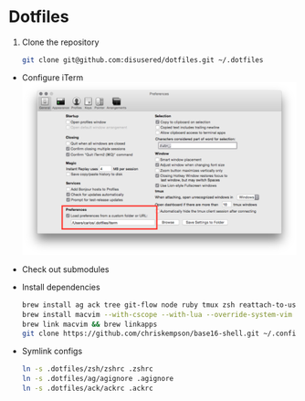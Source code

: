 # Dotfiles

1. Clone the repository
    ```bash
    git clone git@github.com:disusered/dotfiles.git ~/.dotfiles
    ```

- Configure iTerm
  ![iTerm2 Configuration](https://raw.githubusercontent.com/disusered/dotfiles/docs/images/iterm.png "iTerm2 Configuration")

- Check out submodules

- Install dependencies
    ```bash
    brew install ag ack tree git-flow node ruby tmux zsh reattach-to-user-namespace
    brew install macvim --with-cscope --with-lua --override-system-vim
    brew link macvim && brew linkapps
    git clone https://github.com/chriskempson/base16-shell.git ~/.config/base16-shell
    ```

- Symlink configs
  ```bash
  ln -s .dotfiles/zsh/zshrc .zshrc
  ln -s .dotfiles/ag/agignore .agignore
  ln -s .dotfiles/ack/ackrc .ackrc
  ```
